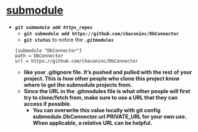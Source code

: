 # [submodule](https://git-scm.com/book/en/v2/Git-Tools-Submodules)
* ***`git submodule add https_repos`***<br>
    * **`git submodule add https://github.com/chaconinc/DbConnector`**
    * **`git status`** to notice the ***`.gitmodules`***
    ```
    [submodule "DbConnector"]
	path = DbConnector
	url = https://github.com/chaconinc/DbConnector

    ```
    * **like your .gitignore file. It’s pushed and pulled with the rest of your project. This is how other people who clone this project know where to get the submodule projects from.**<br>
    * **Since the URL in the .gitmodules file is what other people will first try to clone/fetch from, make sure to use a URL that they can access if possible.**<br>
        * **You can overwrite this value locally with git config submodule.DbConnector.url PRIVATE_URL for your own use. When applicable, a relative URL can be helpful.**<br>



